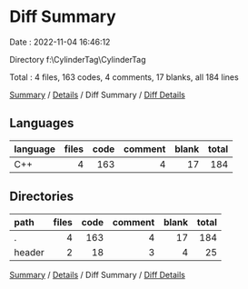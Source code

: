 # Diff Summary

Date : 2022-11-04 16:46:12

Directory f:\\CylinderTag\\CylinderTag

Total : 4 files,  163 codes, 4 comments, 17 blanks, all 184 lines

[Summary](results.md) / [Details](details.md) / Diff Summary / [Diff Details](diff-details.md)

## Languages
| language | files | code | comment | blank | total |
| :--- | ---: | ---: | ---: | ---: | ---: |
| C++ | 4 | 163 | 4 | 17 | 184 |

## Directories
| path | files | code | comment | blank | total |
| :--- | ---: | ---: | ---: | ---: | ---: |
| . | 4 | 163 | 4 | 17 | 184 |
| header | 2 | 18 | 3 | 4 | 25 |

[Summary](results.md) / [Details](details.md) / Diff Summary / [Diff Details](diff-details.md)